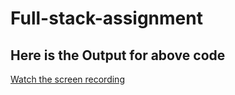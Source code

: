 # Full-stack-assignment

## Here is the Output for above code

[Watch the screen recording](https://vimeo.com/996744246?share=copy)


